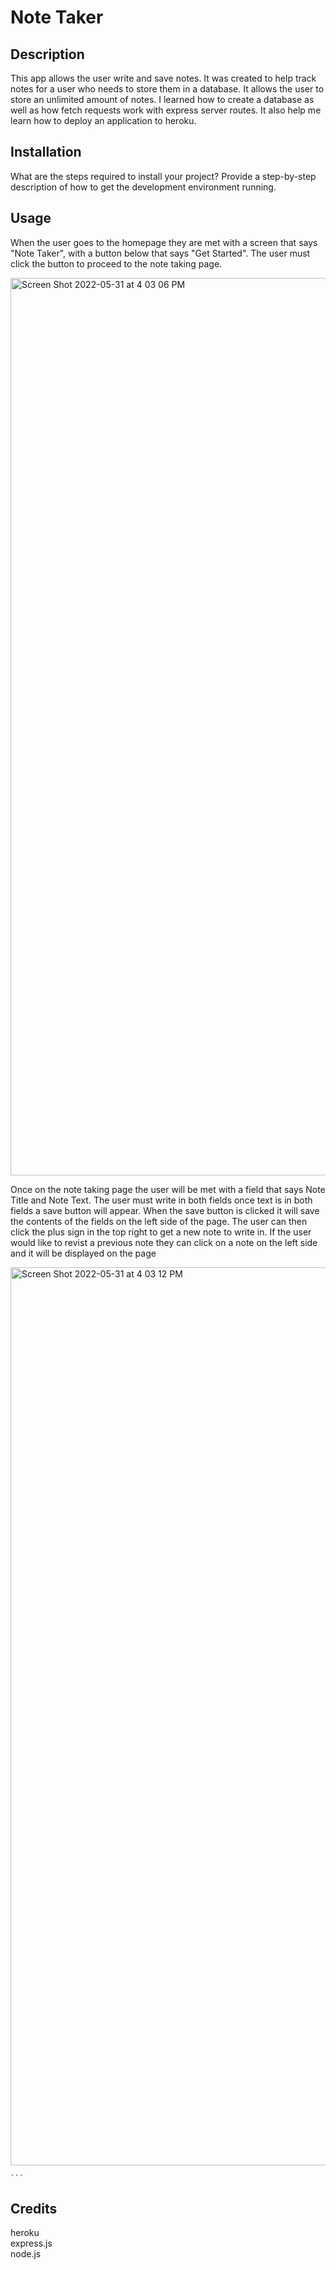 # Note Taker 
[
](https://jesus-note-taker-heroku.herokuapp.com/)
## Description<br>

This app allows the user write and save notes. It was created to help track notes for a user who needs to store them in a database. It allows the user to store an unlimited amount of notes. I learned how to create a database as well as how fetch requests work with express server routes. It also help me learn how to deploy an application to heroku.



## Installation

What are the steps required to install your project? Provide a step-by-step description of how to get the development environment running.

## Usage<br>
When the user goes to the homepage they are met with a screen that says "Note Taker", with a button below that says "Get Started". The user must click the button to proceed to the note taking page.


<img width="1436" alt="Screen Shot 2022-05-31 at 4 03 06 PM" src="https://user-images.githubusercontent.com/88277371/171284141-011f9f5e-7a40-440e-a8e3-4467853104f9.png"><br>

Once on the note taking page the user will be met with a field that says Note Title and Note Text. The user must write in both fields once text is in both fields a save button will appear. When the save button is clicked it will save the contents of the fields on the left side of the page. The user can then click the plus sign in the top right to get a new note to write in. If the user would like to revist a previous note they can click on a note on the left side and it will be displayed on the page

<img width="1437" alt="Screen Shot 2022-05-31 at 4 03 12 PM" src="https://user-images.githubusercontent.com/88277371/171284373-70bc5eed-68f5-4eae-a3fd-8176f804333c.png">


    ```

## Credits<br>

heroku<br>
express.js<br>
node.js<br>






